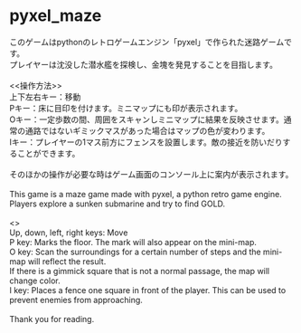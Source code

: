 # pyxel_maze<br>
このゲームはpythonのレトロゲームエンジン「pyxel」で作られた迷路ゲームです。<br>
プレイヤーは沈没した潜水艦を探検し、金塊を発見することを目指します。<br>
<br>
<<操作方法>><br>
上下左右キー：移動<br>
Pキー：床に目印を付けます。ミニマップにも印が表示されます。<br>
Oキー：一定歩数の間、周囲をスキャンしミニマップに結果を反映させます。通常の通路ではないギミックマスがあった場合はマップの色が変わります。<br>
Iキー：プレイヤーの1マス前方にフェンスを設置します。敵の接近を防いだりすることができます。<br>
<br>
そのほかの操作が必要な時はゲーム画面のコンソール上に案内が表示されます。<br>
<br>
This game is a maze game made with pyxel, a python retro game engine.<br>
Players explore a sunken submarine and try to find GOLD.<br>
<br>
<<Controls>><br>
Up, down, left, right keys: Move<br>
P key: Marks the floor. The mark will also appear on the mini-map.<br>
O key: Scan the surroundings for a certain number of steps and the mini-map will reflect the result. <br>
       If there is a gimmick square that is not a normal passage, the map will change color.<br>
I key: Places a fence one square in front of the player. This can be used to prevent enemies from approaching.<br>
<br>
Thank you for reading.<br>
